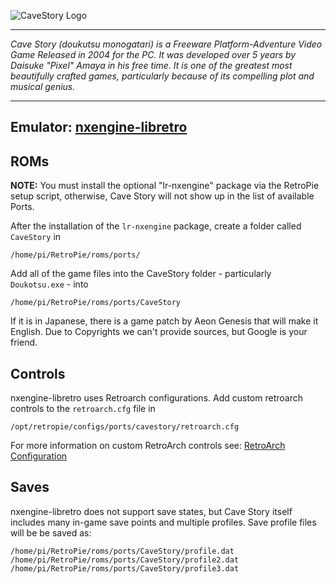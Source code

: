![CaveStory Logo](http://upload.wikimedia.org/wikipedia/en/8/83/Cave_Story_title_screen.png)
***
_Cave Story (doukutsu monogatari) is a Freeware Platform-Adventure Video Game Released in 2004 for the PC. It was developed over 5 years by Daisuke "Pixel" Amaya in his free time. It is one of the greatest most beautifully crafted games, particularly because of its compelling plot and musical genius._
***
## Emulator: [nxengine-libretro](https://github.com/libretro/nxengine-libretro)

## ROMs

**NOTE:** You must install the optional "lr-nxengine" package via the RetroPie setup script, otherwise, Cave Story will not show up in the list of available Ports.

After the installation of the `lr-nxengine` package, create a folder called `CaveStory` in
```
/home/pi/RetroPie/roms/ports/
```
Add all of the game files into the CaveStory folder - particularly `Doukotsu.exe` - into
```
/home/pi/RetroPie/roms/ports/CaveStory
```
If it is in Japanese, there is a game patch by Aeon Genesis that will make it English.
Due to Copyrights we can't provide sources, but Google is your friend.

## Controls

nxengine-libretro uses Retroarch configurations. Add custom retroarch controls to the `retroarch.cfg` file in
```shell
/opt/retropie/configs/ports/cavestory/retroarch.cfg
```
For more information on custom RetroArch controls see: [RetroArch Configuration](RetroArch-Configuration)

## Saves
nxengine-libretro does not support save states, but Cave Story itself includes many in-game save points and multiple profiles. Save profile files will be be saved as:
```
/home/pi/RetroPie/roms/ports/CaveStory/profile.dat
/home/pi/RetroPie/roms/ports/CaveStory/profile2.dat
/home/pi/RetroPie/roms/ports/CaveStory/profile3.dat
```